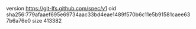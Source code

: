 version https://git-lfs.github.com/spec/v1
oid sha256:779afaaef695e69734aac33bd4eae1489f570b6c11e5b91581caee637b6a76e0
size 413382

